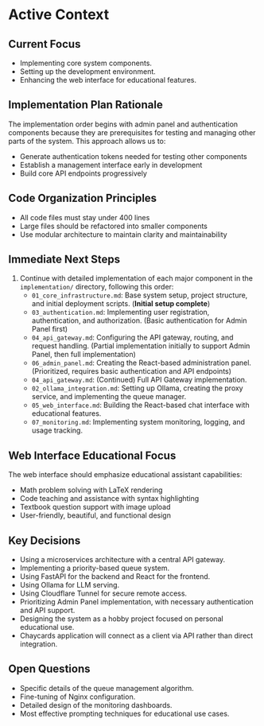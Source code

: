 # Active Context

## Current Focus
- Implementing core system components.
- Setting up the development environment.
- Enhancing the web interface for educational features.

## Implementation Plan Rationale
The implementation order begins with admin panel and authentication components because they are prerequisites for testing and managing other parts of the system. This approach allows us to:
- Generate authentication tokens needed for testing other components
- Establish a management interface early in development
- Build core API endpoints progressively

## Code Organization Principles
- All code files must stay under 400 lines
- Large files should be refactored into smaller components
- Use modular architecture to maintain clarity and maintainability

## Immediate Next Steps
1. Continue with detailed implementation of each major component in the `implementation/` directory, following this order:
    - `01_core_infrastructure.md`: Base system setup, project structure, and initial deployment scripts. (**Initial setup complete**)
    - `03_authentication.md`: Implementing user registration, authentication, and authorization. (Basic authentication for Admin Panel first)
    - `04_api_gateway.md`: Configuring the API gateway, routing, and request handling. (Partial implementation initially to support Admin Panel, then full implementation)
    - `06_admin_panel.md`: Creating the React-based administration panel. (Prioritized, requires basic authentication and API endpoints)
    - `04_api_gateway.md`: (Continued) Full API Gateway implementation.
    - `02_ollama_integration.md`: Setting up Ollama, creating the proxy service, and implementing the queue manager.
    - `05_web_interface.md`: Building the React-based chat interface with educational features.
    - `07_monitoring.md`: Implementing system monitoring, logging, and usage tracking.

## Web Interface Educational Focus
The web interface should emphasize educational assistant capabilities:
- Math problem solving with LaTeX rendering
- Code teaching and assistance with syntax highlighting
- Textbook question support with image upload
- User-friendly, beautiful, and functional design

## Key Decisions
- Using a microservices architecture with a central API gateway.
- Implementing a priority-based queue system.
- Using FastAPI for the backend and React for the frontend.
- Using Ollama for LLM serving.
- Using Cloudflare Tunnel for secure remote access.
- Prioritizing Admin Panel implementation, with necessary authentication and API support.
- Designing the system as a hobby project focused on personal educational use.
- Chaycards application will connect as a client via API rather than direct integration.

## Open Questions
- Specific details of the queue management algorithm.
- Fine-tuning of Nginx configuration.
- Detailed design of the monitoring dashboards.
- Most effective prompting techniques for educational use cases.